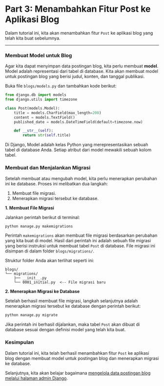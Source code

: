 # Part 3: Menambahkan Fitur Post ke Aplikasi Blog

Dalam tutorial ini, kita akan menambahkan fitur `Post` ke aplikasi blog yang telah kita buat sebelumnya.

---

### Membuat Model untuk Blog

Agar kita dapat menyimpan data postingan blog, kita perlu membuat **model**. Model adalah representasi dari tabel di database. Kita akan membuat model untuk postingan blog yang berisi judul, konten, dan tanggal publikasi.

Buka file `blogs/models.py` dan tambahkan kode berikut:

```python
from django.db import models
from django.utils import timezone

class Post(models.Model):
    title = models.CharField(max_length=200)
    content = models.TextField()
    published_date = models.DateTimeField(default=timezone.now)

    def __str__(self):
        return str(self.title)
```
Di Django, Model adalah kelas Python yang merepresentasikan sebuah tabel di database Anda. Setiap atribut dari model mewakili sebuah kolom tabel.

### Membuat dan Menjalankan Migrasi

Setelah membuat atau mengubah model, kita perlu menerapkan perubahan ini ke database. Proses ini melibatkan dua langkah:
1.  Membuat file migrasi.
2.  Menerapkan migrasi tersebut ke database.

**1. Membuat File Migrasi**

Jalankan perintah berikut di terminal:

```bash
python manage.py makemigrations
```

Perintah `makemigrations` akan membuat file migrasi berdasarkan perubahan yang kita buat di model. Hasil dari perintah ini adalah sebuah file migrasi yang berisi instruksi untuk membuat tabel `Post` di database. File migrasi ini disimpan di dalam folder `blogs/migrations/`.

Struktur folder Anda akan terlihat seperti ini:

```
blogs/
└── migrations/
    ├── __init__.py
    └── 0001_initial.py  <-- File migrasi baru
```

**2. Menerapkan Migrasi ke Database**

Setelah berhasil membuat file migrasi, langkah selanjutnya adalah menerapkan migrasi tersebut ke database dengan perintah berikut:

```bash
python manage.py migrate
```

Jika perintah ini berhasil dijalankan, maka tabel `Post` akan dibuat di database sesuai dengan definisi model yang telah kita buat.

### Kesimpulan

Dalam tutorial ini, kita telah berhasil menambahkan fitur `Post` ke aplikasi blog dengan membuat model untuk postingan blog dan menerapkan migrasi ke database.

Selanjutnya, kita akan belajar bagaimana [mengelola data postingan blog melalui halaman admin Django](./04-django-admin.md).
